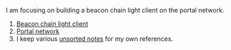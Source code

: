 


I am focusing on building a beacon chain light client on the portal network.

1. [Beacon chain light client](./beacon-chain-light-client.md)
1. [Portal network](./beacon-chain-light-client.md)
1. I keep various [unsorted notes](./unsorted-notes) for my own references.
